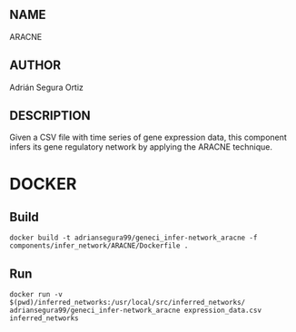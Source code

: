 ## NAME

ARACNE

## AUTHOR

Adrián Segura Ortiz

## DESCRIPTION

Given a CSV file with time series of gene expression data, this component infers its gene regulatory network by applying the ARACNE technique.

# DOCKER

## Build

```
docker build -t adriansegura99/geneci_infer-network_aracne -f components/infer_network/ARACNE/Dockerfile .
```

## Run

```
docker run -v $(pwd)/inferred_networks:/usr/local/src/inferred_networks/ adriansegura99/geneci_infer-network_aracne expression_data.csv inferred_networks
```
